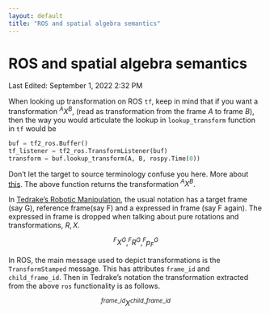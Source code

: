 ```yaml
---
layout: default
title: "ROS and spatial algebra semantics"
---
```

# ROS and spatial algebra semantics

Last Edited: September 1, 2022 2:32 PM

When looking up transformation on ROS `tf`, keep in mind that if you want a transformation $^{A}X^{B}$, (read as transformation from the frame $A$ to frame $B$), then the way you would articulate the lookup in `lookup_transform` function in `tf` would be 

```python
buf = tf2_ros.Buffer()
tf_listener = tf2_ros.TransformListener(buf)
transform = buf.lookup_transform(A, B, rospy.Time(0))
```

Don’t let the target to source terminology confuse you here. More about [this](https://answers.ros.org/question/330580/tf2-listener-transform-has-child_frame_id-as-the-source-and-frame_id-as-the-target/). The above function returns the transformation $^{A}X^{B}$.

In [Tedrake’s Robotic Manipulation](https://manipulation.csail.mit.edu/pick.html#section3), the usual notation has a target frame (say G), reference frame(say F) and a expressed in frame (say F again). The expressed in frame is dropped when talking about pure rotations and transformations, $R, X$.

$$
^{F}X^{G}, 
^{F}R^{G}, ^{F}p^{G}_{F}
$$

In ROS, the main message used to depict transformations is the `TransformStamped` message. This has attributes `frame_id` and `child_frame_id`. Then in Tedrake’s notation the transformation extracted from the above `ros` functionality is as follows.

$$
^{frame\_id}X^{child\_frame\_id}
$$
